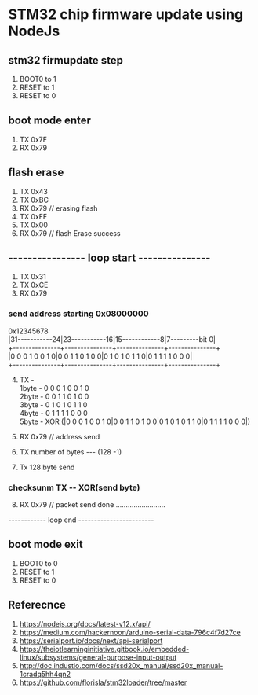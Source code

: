 # STM32 chip firmware update using NodeJs

## stm32 firmupdate step
1. BOOT0 to 1
2. RESET to 1
3. RESET to 0

## boot mode enter
1. TX 0x7F
2. RX 0x79

## flash erase
1. TX 0x43
2. TX 0xBC
3. RX 0x79		// erasing flash
4. TX 0xFF
5. TX 0x00
6. RX 0x79		// flash Erase success

## ---------------- loop start ---------------
1. TX 0x31
2. TX 0xCE
3. RX 0x79

### send address starting 0x08000000<br>
0x12345678<br>
|31-----------24|23-----------16|15------------8|7---------bit 0|<br>
+---------------+---------------+---------------+---------------+<br>
|0 0 0 1 0 0 1 0|0 0 1 1 0 1 0 0|0 1 0 1 0 1 1 0|0 1 1 1 1 0 0 0|<br>
+---------------+---------------+---------------+---------------+<br>

4. TX - <br>
1byte - 0 0 0 1 0 0 1 0<br>
2byte - 0 0 1 1 0 1 0 0<br>
3byte - 0 1 0 1 0 1 1 0<br>
4byte - 0 1 1 1 1 0 0 0<br>
5byte - XOR (|0 0 0 1 0 0 1 0|0 0 1 1 0 1 0 0|0 1 0 1 0 1 1 0|0 1 1 1 1 0 0 0|)<br>

5. RX 0x79		// address send<br>

6. TX number of bytes --- (128 -1)<br>

7. Tx 128 byte send<br>

### checksunm TX -- XOR(send byte)<br>
8. RX 0x79		// packet send done .........................<br>

------------ loop end ------------------------<br>

## boot mode exit
1. BOOT0 to 0
2. RESET to 1
3. RESET to 0



## Referecnce
1. https://nodejs.org/docs/latest-v12.x/api/
2. https://medium.com/hackernoon/arduino-serial-data-796c4f7d27ce
3. https://serialport.io/docs/next/api-serialport
4. https://theiotlearninginitiative.gitbook.io/embedded-linux/subsystems/general-purpose-input-output
5. http://doc.industio.com/docs/ssd20x_manual/ssd20x_manual-1cradq5hh4qn2
6. https://github.com/florisla/stm32loader/tree/master
